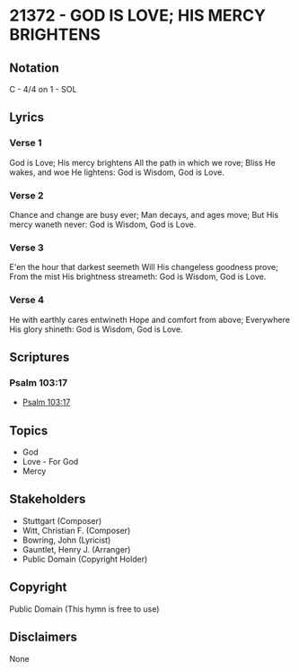 # 21372 - GOD IS LOVE; HIS MERCY BRIGHTENS

## Notation

C - 4/4 on 1 - SOL

## Lyrics

### Verse 1

God is Love; His mercy brightens All the path in which we rove; Bliss He wakes, and woe He lightens: God is Wisdom, God is Love.

### Verse 2

Chance and change are busy ever; Man decays, and ages move; But His mercy waneth never: God is Wisdom, God is Love.

### Verse 3

E'en the hour that darkest seemeth Will His changeless goodness prove; From the mist His brightness streameth: God is Wisdom, God is Love.

### Verse 4

He with earthly cares entwineth Hope and comfort from above; Everywhere His glory shineth: God is Wisdom, God is Love.


## Scriptures

### Psalm 103:17

- [Psalm 103:17](https://www.biblegateway.com/passage/?search=Psalm%20103%3A17)


## Topics

- God
- Love - For God
- Mercy

## Stakeholders

- Stuttgart (Composer)
- Witt, Christian F. (Composer)
- Bowring, John (Lyricist)
- Gauntlet, Henry J. (Arranger)
- Public Domain (Copyright Holder)

## Copyright

Public Domain
(This hymn is free to use)

## Disclaimers

None

